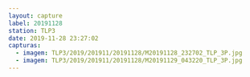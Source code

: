 ```yaml
---
layout: capture
label: 20191128
station: TLP3
date: 2019-11-28 23:27:02
capturas:
  - imagem: TLP3/2019/201911/20191128/M20191128_232702_TLP_3P.jpg
  - imagem: TLP3/2019/201911/20191128/M20191129_043220_TLP_3P.jpg
---
```

